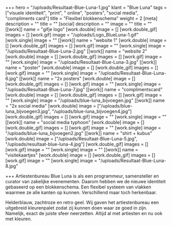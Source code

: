 +++
hero = "/uploads/Resultaat-Blue-Luna-1.jpg"
klant = "Blue Luna"
tags = ["visuele identiteit", "print", " online", "posters", "social media", "compliments card"]
title = "Flexibel blokkenschema"
weight = 2
[meta]
description = ""
title = ""
[social]
description = ""
image = ""
title = ""
[[work]]
name = "gifje logo"
[work.double]
image = []
[work.double_gif]
images = []
[work.gif]
image = "/uploads/Logo_BlueLuna-1.gif"
[work.single]
image = ""
[[work]]
name = "website 1"
[work.double]
image = []
[work.double_gif]
images = []
[work.gif]
image = ""
[work.single]
image = "/uploads/Resultaat-Blue-Luna-2.jpg"
[[work]]
name = "website 2"
[work.double]
image = []
[work.double_gif]
images = []
[work.gif]
image = ""
[work.single]
image = "/uploads/Resultaat-Blue-Luna-3.jpg"
[[work]]
name = "poster"
[work.double]
image = []
[work.double_gif]
images = []
[work.gif]
image = ""
[work.single]
image = "/uploads/Resultaat-Blue-Luna-6.jpg"
[[work]]
name = "2x posters"
[work.double]
image = []
[work.double_gif]
images = []
[work.gif]
image = ""
[work.single]
image = "/uploads/Resultaat-Blue-Luna-7.jpg"
[[work]]
name = "complimentscard"
[work.double]
image = []
[work.double_gif]
images = []
[work.gif]
image = ""
[work.single]
image = "/uploads/blue-luna_bijvoegen.jpg"
[[work]]
name = "2x social media"
[work.double]
image = ["/uploads/blue-luna_bijvoegen3.jpg", "/uploads/blue-luna_bijvoegen4.jpg"]
[work.double_gif]
images = []
[work.gif]
image = ""
[work.single]
image = ""
[[work]]
name = "social media typhoon"
[work.double]
image = []
[work.double_gif]
images = []
[work.gif]
image = ""
[work.single]
image = "/uploads/blue-luna_bijvoegen2.jpg"
[[work]]
name = "shirt + kubus"
[work.double]
image = ["/uploads/Resultaat-Blue-Luna-5.jpg", "/uploads/resultaat-blue-luna-4.jpg"]
[work.double_gif]
images = []
[work.gif]
image = ""
[work.single]
image = ""
[[work]]
name = "visitekaartjes"
[work.double]
image = []
[work.double_gif]
images = []
[work.gif]
image = ""
[work.single]
image = "/uploads/Resultaat-Blue-Luna-8.jpg"

+++
Artiestenbureau Blue Luna is als een programmeur, samensteller en curator van zakelijke evenementen. Daarom hebben we de nieuwe identiteit gebaseerd op een blokkenschema. Een flexibel systeem van vlakken waarmee ze alle kanten op kunnen. Verschillend maar toch herkenbaar.

Helderblauw, zachtroze en retro geel. Wij gaven het artiestenbureau een uitgebreid kleurenpalet zodat zij kunnen doen waar ze goed in zijn. Namelijk, exact de juiste sfeer neerzetten. Altijd al met artiesten en nu ook met kleuren.